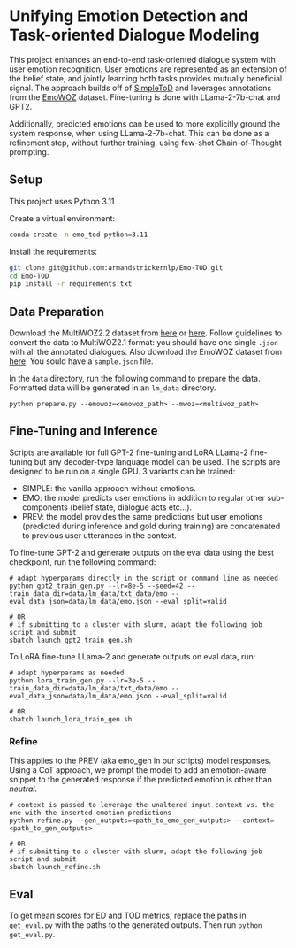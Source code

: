 # Unifying Emotion Detection and Task-oriented Dialogue Modeling

This project enhances an end-to-end task-oriented dialogue system with user emotion recognition. User emotions are represented as an extension of the belief state, and jointly learning both tasks provides mutually beneficial signal.  The approach builds off of [SimpleToD](https://github.com/salesforce/simpletod) and leverages annotations from the [EmoWOZ](https://zenodo.org/records/5865438) dataset.  Fine-tuning is done with LLama-2-7b-chat and GPT2.  

Additionally, predicted emotions can be used to more explicitly ground the system response, when using LLama-2-7b-chat. This can be done as a refinement step, without further training, using few-shot Chain-of-Thought prompting. 

## Setup

This project uses Python 3.11

Create a virtual environment:

```bash
conda create -n emo_tod python=3.11
```

Install the requirements:
```bash
git clone git@github.com:armandstrickernlp/Emo-TOD.git
cd Emo-TOD
pip install -r requirements.txt
```


## Data Preparation
Download the MultiWOZ2.2 dataset from [here](https://huggingface.co/datasets/multi_woz_v22) or [here](https://github.com/budzianowski/multiwoz/tree/master/data/MultiWOZ_2.2). Follow guidelines to convert the data to MultiWOZ2.1 format: you should have one single `.json` with all the annotated dialogues. Also download the EmoWOZ dataset from [here](https://zenodo.org/records/5865438). You sould have a `sample.json` file.

In the `data` directory, run the following command to prepare the data. Formatted data will be generated in an `lm_data` directory.

```
python prepare.py --emowoz=<emowoz_path> --mwoz=<multiwoz_path>
```

## Fine-Tuning and Inference
Scripts are available for full GPT-2 fine-tuning and LoRA LLama-2 fine-tuning but any decoder-type language model can be used.  The scripts are designed to be run on a single GPU. 3 variants can be trained: 
* SIMPLE: the vanilla approach without emotions.
* EMO: the model predicts user emotions in addition to regular other sub-components (belief state, dialogue acts etc...).
* PREV: the model provides the same predictions but user emotions (predicted during inference and gold during training) are concatenated to previous user utterances in the context.

To fine-tune GPT-2 and generate outputs on the eval data using the best checkpoint, run the following command:

```
# adapt hyperparams directly in the script or command line as needed
python gpt2_train_gen.py --lr=8e-5 --seed=42 --train_data_dir=data/lm_data/txt_data/emo --eval_data_json=data/lm_data/emo.json --eval_split=valid

# OR
# if submitting to a cluster with slurm, adapt the following job script and submit
sbatch launch_gpt2_train_gen.sh
```

To LoRA fine-tune LLama-2 and generate outputs on eval data, run:

```
# adapt hyperparams as needed
python lora_train_gen.py --lr=3e-5 --train_data_dir=data/lm_data/txt_data/emo --eval_data_json=data/lm_data/emo.json --eval_split=valid 

# OR
sbatch launch_lora_train_gen.sh
```


### Refine
This applies to the PREV (aka emo_gen in our scripts) model responses. Using a CoT approach, we prompt the model to add an emotion-aware snippet to the generated response if the predicted emotion is other than *neutral*.
```
# context is passed to leverage the unaltered input context vs. the one with the inserted emotion predictions
python refine.py --gen_outputs=<path_to_emo_gen_outputs> --context=<path_to_gen_outputs>

# OR
# if submitting to a cluster with slurm, adapt the following job script and submit
sbatch launch_refine.sh
```

## Eval

To get mean scores for ED and TOD metrics, replace the paths in `get_eval.py` with the paths to the generated outputs. Then run `python get_eval.py`.


